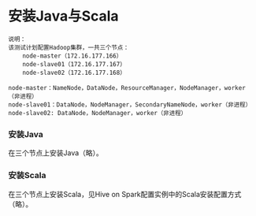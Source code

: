 安装Java与Scala
=================================================================================
```
说明：
该测试计划配置Hadoop集群，一共三个节点：
    node-master（172.16.177.166）
    node-slave01（172.16.177.167）
    node-slave02（172.16.177.168）

node-master：NameNode，DataNode，ResourceManager，NodeManager，worker（非进程）
node-slave01：DataNode，NodeManager，SecondaryNameNode，worker（非进程）
node-slave02: DataNode，NodeManager，worker（非进程）
```
### 安装Java
在三个节点上安装Java（略）。

### 安装Scala
在三个节点上安装Scala，见Hive on Spark配置实例中的Scala安装配置方式（略）。
